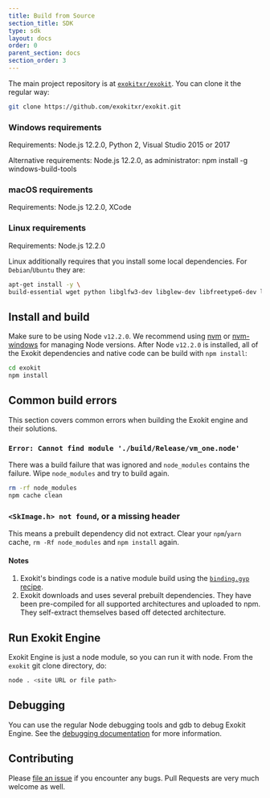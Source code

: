 ```yaml
---
title: Build from Source
section_title: SDK
type: sdk
layout: docs
order: 0
parent_section: docs
section_order: 3
---
```


The main project repository is at [`exokitxr/exokit`](https://github.com/exokitxr/exokit). You can clone it the regular way:

```sh
git clone https://github.com/exokitxr/exokit.git
```
### Windows requirements

Requirements: Node.js 12.2.0, Python 2, Visual Studio 2015 or 2017

Alternative requirements: Node.js 12.2.0, as administrator: npm install -g windows-build-tools

### macOS requirements

Requirements: Node.js 12.2.0, XCode

### Linux requirements

Requirements: Node.js 12.2.0

Linux additionally requires that you install some local dependencies. For `Debian`/`Ubuntu` they are:
```sh
apt-get install -y \
build-essential wget python libglfw3-dev libglew-dev libfreetype6-dev libfontconfig1-dev uuid-dev libxcursor-dev libxinerama-dev libxi-dev libasound2-dev libexpat1-dev
```

## Install and build

Make sure to be using Node `v12.2.0`. We recommend using [nvm](https://github.com/nvm-sh/nvm) or [nvm-windows](https://github.com/coreybutler/nvm-windows) for managing Node versions.
After Node `v12.2.0` is installed, all of the Exokit dependencies and native code can be build with `npm install`:

```sh
cd exokit
npm install
```


## Common build errors
This section covers common errors when building the Exokit engine and their solutions.

### `Error: Cannot find module './build/Release/vm_one.node'`

There was a build failure that was ignored and `node_modules` contains the failure. Wipe `node_modules` and try to build again.

```sh
rm -rf node_modules
npm cache clean
```

### `<SkImage.h> not found`, or a missing header

This means a prebuilt dependency did not extract. Clear your `npm`/`yarn` cache, `rm -Rf node_modules` and `npm install` again.

#### Notes

1. Exokit's bindings code is a native module build using the [`binding.gyp` recipe](https://github.com/exokitxr/exokit/blob/master/binding.gyp).
1. Exokit downloads and uses several prebuilt dependencies. They have been pre-compiled for all supported architectures and uploaded to npm. They self-extract themselves based off detected architecture.

## Run Exokit Engine

Exokit Engine is just a node module, so you can run it with node.
From the `exokit` git clone directory, do:

```sh
node . <site URL or file path>
```

## Debugging

You can use the regular Node debugging tools and gdb to debug Exokit Engine. See the [debugging documentation](debugging.md) for more information.

## Contributing

Please [file an issue](https://github.com/exokitxr/exokit/issues) if you encounter any bugs. Pull Requests are very much welcome as well.
